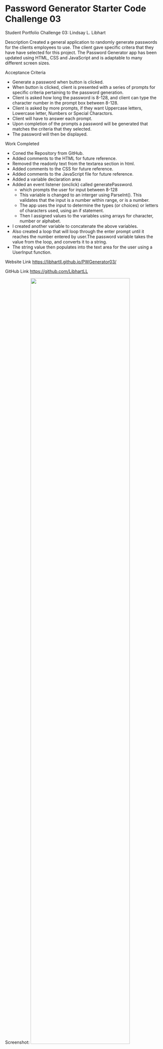 # Password Generator Starter Code Challenge 03

Student Portfolio Challenge 03: Lindsay L. Libhart

Description
Created a general application to randomly generate passwords for the clients employees to use. The client gave specific critera that they have have selected for this project. The Password Generator app has been updated using HTML, CSS and JavaScript and is adaptable to many different screen sizes.

Acceptance Criteria

- Generate a password when button is clicked.
- When button is clicked, client is presented with a series of prompts for specific criteria pertaining to the password generation.
- Client is asked how long the password is 8-128, and client can type the character number in the prompt box between 8-128.
- Client is asked by more prompts, if they want Uppercase letters, Lowercase letter, Numbers or Special Charactors.
- Client will have to answer each prompt.
- Upon completion of the prompts a password will be generated that matches the criteria that they selected.
- The password will then be displayed.

Work Completed

- Coned the Repository from GitHub.
- Added comments to the HTML for future reference.
- Removed the readonly text from the textarea section in html.
- Added comments to the CSS for future reference.
- Added comments to the JavaScript file for future reference.
- Added a variable declaration area
- Added an event listener (onclick) called generatePassword.
  - which prompts the user for input between 8-128
  - This variable is changed to an interger using ParseInt(). This validates that the input is a number within range, or is a number.
  - The app uses the input to determine the types (or choices) or letters of characters used, using an if statement.
  - Then I assigned values to the variables using arrays for character, number or alphabet.
- I created another variable to concatenate the above variables.
- Also created a loop that will loop through the enter prompt until it reaches the number entered by user.The password variable takes the value from the loop, and converts it to a string.
- The string value then populates into the text area for the user using a UserInput function.

Website Link
https://libhartll.github.io/PWGenerator03/

GitHub Link
https://github.com/LibhartLL

Screenshot:
<img src="./assets/2022-06-24 12.31.45.gif" width="80%"></img>

Contact
Lindsay Libhart
https://github.com/LibhartLL

LinkedIn Link
https://www.linkedin.com/in/lindsay-libhart-74453a238

June 24, 2023
